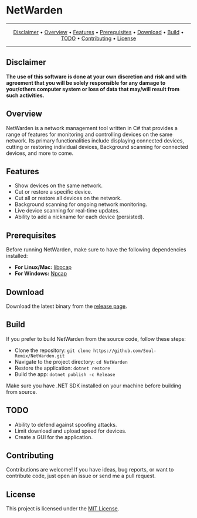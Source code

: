 # NetWarden

---

<p align="center">
  <a href="#disclaimer">Disclaimer</a> &bull;
  <a href="#overview">Overview</a> &bull;
  <a href="#features">Features</a> &bull;
  <a href="#prerequisites">Prerequisites</a> &bull;
  <a href="#download">Download</a> &bull;
  <a href="#build">Build</a> &bull;
  <a href="#todo">TODO</a> &bull;
  <a href="#contributing">Contributing</a> &bull;
  <a href="#license">License</a>
</p>

---

## Disclaimer

**The use of this software is done at your own discretion and risk and with agreement that you will be solely responsible for any damage to your/others computer system or loss of data that may/will result from such activities.**

## Overview

NetWarden is a network management tool written in C# that provides a range of features for monitoring and controlling devices on the same network. Its primary functionalities include displaying connected devices, cutting or restoring individual devices, Background scanning for connected devices, and more to come.

## Features

- Show devices on the same network.
- Cut or restore a specific device.
- Cut all or restore all devices on the network.
- Background scanning for ongoing network monitoring.
- Live device scanning for real-time updates.
- Ability to add a nickname for each device (persisted).

## Prerequisites

Before running NetWarden, make sure to have the following dependencies installed:

- **For Linux/Mac:** [libpcap](https://www.tcpdump.org/)
- **For Windows:** [Npcap](https://npcap.org/)

## Download

Download the latest binary from the [release page](https://github.com/soul-remix/NetWarden/releases).

## Build

If you prefer to build NetWarden from the source code, follow these steps:

- Clone the repository: `git clone https://github.com/Soul-Remix/NetWarden.git`
- Navigate to the project directory: `cd NetWarden`
- Restore the application: `dotnet restore`
- Build the app: `dotnet publish -c Release`

Make sure you have .NET SDK installed on your machine before building from source.

## TODO

- Ability to defend against spoofing attacks.
- Limit download and upload speed for devices.
- Create a GUI for the application.

## Contributing

Contributions are welcome! If you have ideas, bug reports, or want to contribute code, just open an issue or send me a pull request.

## License

This project is licensed under the [MIT License](LICENSE).
